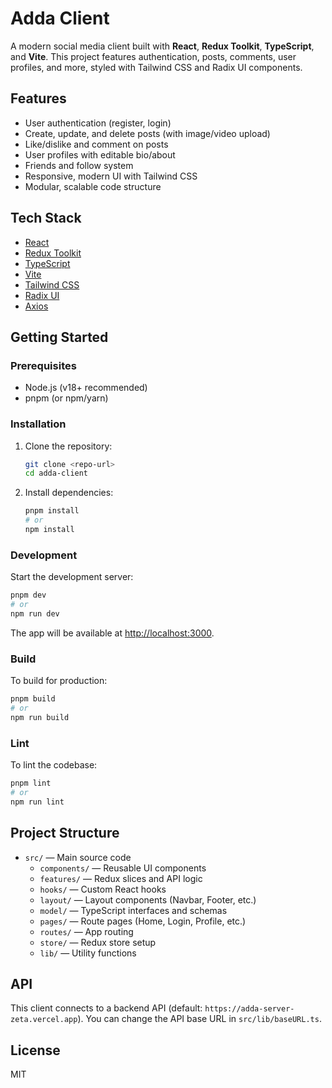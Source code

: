 # Adda Client

A modern social media client built with **React**, **Redux Toolkit**, **TypeScript**, and **Vite**. This project features authentication, posts, comments, user profiles, and more, styled with Tailwind CSS and Radix UI components.

## Features

- User authentication (register, login)
- Create, update, and delete posts (with image/video upload)
- Like/dislike and comment on posts
- User profiles with editable bio/about
- Friends and follow system
- Responsive, modern UI with Tailwind CSS
- Modular, scalable code structure

## Tech Stack

- [React](https://react.dev/)
- [Redux Toolkit](https://redux-toolkit.js.org/)
- [TypeScript](https://www.typescriptlang.org/)
- [Vite](https://vitejs.dev/)
- [Tailwind CSS](https://tailwindcss.com/)
- [Radix UI](https://www.radix-ui.com/)
- [Axios](https://axios-http.com/)

## Getting Started

### Prerequisites

- Node.js (v18+ recommended)
- pnpm (or npm/yarn)

### Installation

1. Clone the repository:
   ```sh
   git clone <repo-url>
   cd adda-client
   ```
2. Install dependencies:
   ```sh
   pnpm install
   # or
   npm install
   ```

### Development

Start the development server:

```sh
pnpm dev
# or
npm run dev
```

The app will be available at [http://localhost:3000](http://localhost:3000).

### Build

To build for production:

```sh
pnpm build
# or
npm run build
```

### Lint

To lint the codebase:

```sh
pnpm lint
# or
npm run lint
```

## Project Structure

- `src/` — Main source code
  - `components/` — Reusable UI components
  - `features/` — Redux slices and API logic
  - `hooks/` — Custom React hooks
  - `layout/` — Layout components (Navbar, Footer, etc.)
  - `model/` — TypeScript interfaces and schemas
  - `pages/` — Route pages (Home, Login, Profile, etc.)
  - `routes/` — App routing
  - `store/` — Redux store setup
  - `lib/` — Utility functions

## API

This client connects to a backend API (default: `https://adda-server-zeta.vercel.app`). You can change the API base URL in `src/lib/baseURL.ts`.

## License

MIT
